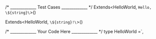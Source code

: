 /* _____________ Test Cases _____________ */
Extends<HelloWorld, `Hello, \${string}\`>()

Extends<HelloWorld, `\${string}!\`>()

/* _____________ Your Code Here _____________ */
type HelloWorld =`,
